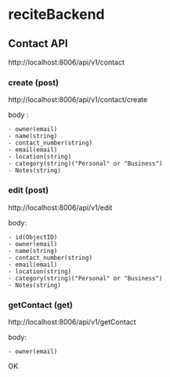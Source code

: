 # reciteBackend

## Contact API

http://localhost:8006/api/v1/contact

### create (post)

http://localhost:8006/api/v1/contact/create

body :

    - owner(email)
    - name(string)
    - contact_number(string)
    - email(email)
    - location(string)
    - category(string)("Personal" or "Business")
    - Notes(string)

### edit (post)

http://localhost:8006/api/v1/edit

body:

    - id(ObjectID)
    - owner(email)
    - name(string)
    - contact_number(string)
    - email(email)
    - location(string)
    - category(string)("Personal" or "Business")
    - Notes(string)

### getContact (get)

http://localhost:8006/api/v1/getContact

body:

    - owner(email)

OK
